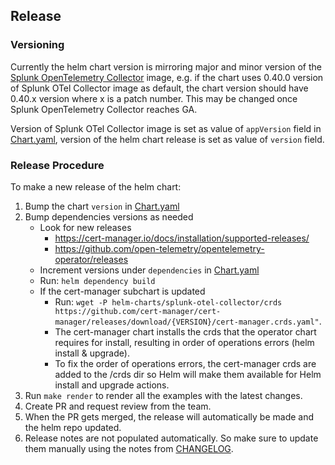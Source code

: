 ## Release

### Versioning

Currently the helm chart version is mirroring major and minor version of the [Splunk OpenTelemetry
Collector](https://github.com/signalfx/splunk-otel-collector) image, e.g. if the chart uses 0.40.0 version of
Splunk OTel Collector image as default, the chart version should have 0.40.x version where x is a patch number.
This may be changed once Splunk OpenTelemetry Collector reaches GA.

Version of Splunk OTel Collector image is set as value of `appVersion` field in
[Chart.yaml](helm-charts/splunk-otel-collector/Chart.yaml), version of the helm chart release is set as value
of `version` field.

### Release Procedure

To make a new release of the helm chart:
1. Bump the chart `version` in [Chart.yaml](helm-charts/splunk-otel-collector/Chart.yaml)
1. Bump dependencies versions as needed
   - Look for new releases
     - https://cert-manager.io/docs/installation/supported-releases/
     - https://github.com/open-telemetry/opentelemetry-operator/releases
   - Increment versions under `dependencies` in [Chart.yaml](helm-charts/splunk-otel-collector/Chart.yaml#)
   - Run: `helm dependency build`
   - If the cert-manager subchart is updated
     - Run: `wget -P helm-charts/splunk-otel-collector/crds https://github.com/cert-manager/cert-manager/releases/download/{VERSION}/cert-manager.crds.yaml"`.
     - The cert-manager chart installs the crds that the operator chart requires for install, resulting in order of operations errors (helm install & upgrade).
     - To fix the order of operations errors, the cert-manager crds are added to the /crds dir so Helm will make them available for Helm install and upgrade actions.
1. Run `make render` to render all the examples with the latest changes.
1. Create PR and request review from the team.
1. When the PR gets merged, the release will automatically be made and the helm repo updated.
1. Release notes are not populated automatically. So make sure to update them manually using the notes from [CHANGELOG](./CHANGELOG.md).
